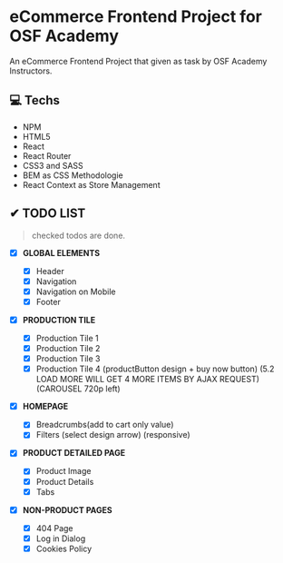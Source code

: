# eCommerce Frontend Project for OSF Academy

An eCommerce Frontend Project that given as task by OSF Academy Instructors.

## 💻 Techs

- NPM
- HTML5
- React
- React Router
- CSS3 and SASS
- BEM as CSS Methodologie
- React Context as Store Management

## ✔ TODO LIST

> checked todos are done.

- [x] **GLOBAL ELEMENTS**

  - [x] Header
  - [x] Navigation
  - [x] Navigation on Mobile
  - [x] Footer

- [x] **PRODUCTION TILE**

  - [x] Production Tile 1
  - [x] Production Tile 2
  - [x] Production Tile 3
  - [x] Production Tile 4
        (productButton design + buy now button)
        (5.2 LOAD MORE WILL GET 4 MORE ITEMS BY AJAX REQUEST)
        (CAROUSEL 720p left)

- [x] **HOMEPAGE**

  - [x] Breadcrumbs(add to cart only value)
  - [x] Filters (select design arrow)
        (responsive)

- [x] **PRODUCT DETAILED PAGE**

  - [x] Product Image
  - [x] Product Details
  - [x] Tabs

- [x] **NON-PRODUCT PAGES**

  - [x] 404 Page
  - [x] Log in Dialog
  - [x] Cookies Policy
